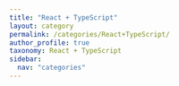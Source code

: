 ```yaml
---
title: "React + TypeScript"
layout: category
permalink: /categories/React+TypeScript/
author_profile: true
taxonomy: React + TypeScript
sidebar:
  nav: "categories"
---
```

